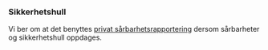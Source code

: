 ### Sikkerhetshull

Vi ber om at det
benyttes [privat sårbarhetsrapportering](https://docs.github.com/en/code-security/security-advisories/guidance-on-reporting-and-writing-information-about-vulnerabilities/privately-reporting-a-security-vulnerability)
dersom
sårbarheter og sikkerhetshull oppdages.